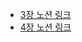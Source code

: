 - [3장 노션 링크](https://yeseonson.notion.site/Chapter-3-Airflow-f332631e7e5646649949947239b7c552?pvs=4)
- [4장 노션 링크](https://yeseonson.notion.site/Chapter-4-Airflow-1cdcf865ffbd4b3895c118a77f021e12?pvs=4)
